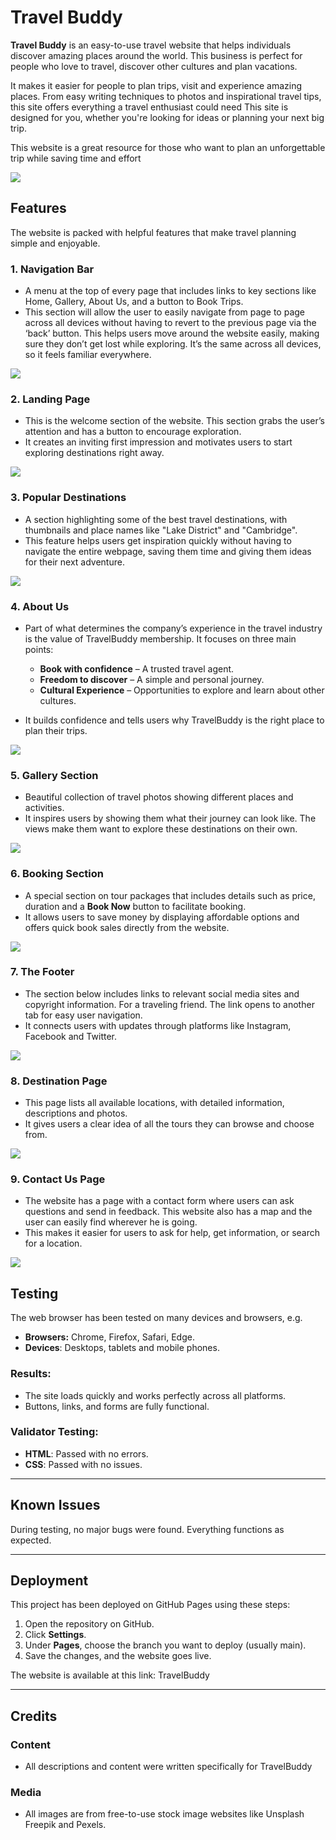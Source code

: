 # <a name="_jp92cxq9fp0q"></a>     **Travel Buddy**


**Travel Buddy** is an easy-to-use travel website that helps individuals discover amazing places around the world. This business is perfect for people who love to travel, discover other cultures and plan vacations.

It makes it easier for people to plan trips, visit and experience amazing places. From easy writing techniques to photos and inspirational travel tips, this site offers everything a travel enthusiast could need This site is designed for you, whether you're looking for ideas or planning your next big trip.

This website is a great resource for those who want to plan an unforgettable trip while saving time and effort

![](https://hoflaan12.github.io/travelbuddy.github.io/assets/images/banner.jpg)
## <a name="_x2j6ypqdvms"></a>**Features**
The website is packed with helpful features that make travel planning simple and enjoyable.
### <a name="_7170oibsukb2"></a>**1. Navigation Bar**
- A menu at the top of every page that includes links to key sections like Home, Gallery, About Us, and a button to Book Trips.
- This section will allow the user to easily navigate from page to page across all devices without having to revert to the previous page via the ‘back’ button. This helps users move around the website easily, making sure they don’t get lost while exploring. It’s the same across all devices, so it feels familiar everywhere.

![](https://hoflaan12.github.io/travelbuddy.github.io/assets/images/Navbar.png)


### <a name="_2cjztq9u5ly2"></a>**2. Landing Page**
- This is the welcome section of the website. This section grabs the user’s attention and has a button to encourage exploration.
- It creates an inviting first impression and motivates users to start exploring destinations right away.

![](https://hoflaan12.github.io/travelbuddy.github.io/assets/images/banner.jpg)





### <a name="_ehnqvulxwok5"></a>**3. Popular Destinations**
- A section highlighting some of the best travel destinations, with thumbnails and place names like "Lake District" and "Cambridge".
- This feature helps users get inspiration quickly without having to navigate the entire webpage, saving them time and giving them ideas for their next adventure.

![](https://hoflaan12.github.io/travelbuddy.github.io/assets/images/destination.png)
### <a name="_dnfvcsfazqi"></a>**4. About Us**
- Part of what determines the company’s experience in the travel industry is the value of TravelBuddy membership. It focuses on three main points:
  - **Book with confidence** – A trusted travel agent.
  - **Freedom to discover** – A simple and personal journey.
  - **Cultural Experience** – Opportunities to explore and learn about other cultures.

- It builds confidence and tells users why TravelBuddy is the right place to plan their trips.

![](https://hoflaan12.github.io/travelbuddy.github.io/assets/images/about.png)

### <a name="_4jk8qeyzdavb"></a>**5. Gallery Section**
- Beautiful collection of travel photos showing different places and activities.
- It inspires users by showing them what their journey can look like. The views make them want to explore these destinations on their own.

![](https://hoflaan12.github.io/travelbuddy.github.io/assets/images/gallery.png)
###
###
### <a name="_5lcm1ywy2niz"></a><a name="_9x2n5b2zi9aq"></a><a name="_wqshcucczr5z"></a>**6. Booking Section**
- A special section on tour packages that includes details such as price, duration and a **Book Now** button to facilitate booking.
- It allows users to save money by displaying affordable options and offers quick book sales directly from the website.

![](https://hoflaan12.github.io/travelbuddy.github.io/assets/images/booking.png)

### <a name="_mlxbbenutq2f"></a>**7. The Footer** 
- The section below includes links to relevant social media sites and copyright information. For a traveling friend. The link opens to another tab for easy user navigation.
- It connects users with updates through platforms like Instagram, Facebook and Twitter.

![](https://hoflaan12.github.io/travelbuddy.github.io/assets/images/footer.png)
### <a name="_okulp0h2681h"></a>**8. Destination Page**
- This page lists all available locations, with detailed information, descriptions and photos.
- It gives users a clear idea of ​​all the tours they can browse and choose from.

![](https://hoflaan12.github.io/travelbuddy.github.io/assets/images/places.png)
###
### <a name="_62kif67iocxp"></a><a name="_8o403lyzh07b"></a>**9. Contact Us Page**
- The website has a page with a contact form where users can ask questions and send in feedback. This website also has a map and the user can easily find wherever he is going.
- This makes it easier for users to ask for help, get information, or search for a location.

![](https://hoflaan12.github.io/travelbuddy.github.io/assets/images/contact.png)


## <a name="_3o1br0vu68xi"></a>**Testing**
The web browser has been tested on many devices and browsers, e.g.

- **Browsers:** Chrome, Firefox, Safari, Edge.
- **Devices**: Desktops, tablets and mobile phones.
### <a name="_62dsgcg0154z"></a>**Results:**
- The site loads quickly and works perfectly across all platforms.
- Buttons, links, and forms are fully functional.
### <a name="_cjidfpht4mzf"></a>**Validator Testing:**
- **HTML**: Passed with no errors.
- **CSS**: Passed with no issues.
-----
## <a name="_8x2b1rxb4hu"></a>**Known Issues**
During testing, no major bugs were found. Everything functions as expected.

-----
## <a name="_b5zztzduu083"></a>**Deployment**
This project has been deployed on GitHub Pages using these steps:

1. Open the repository on GitHub.
1. Click **Settings**.
1. Under **Pages**, choose the branch you want to deploy (usually main).
1. Save the changes, and the website goes live.

The website is available at this link: TravelBuddy

-----
## <a name="_9w1k75vgq8am"></a>**Credits**
### <a name="_506fcuqn9gew"></a>**Content**
- All descriptions and content were written specifically for TravelBuddy
### <a name="_goihyytyimoy"></a>**Media**
- All images are from free-to-use stock image websites like Unsplash Freepik and Pexels.


